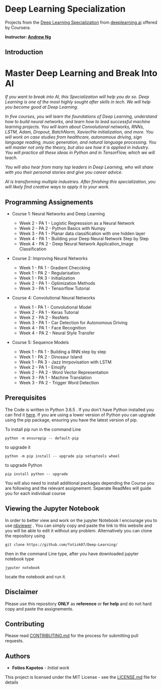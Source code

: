 # Deep Learning Specialization

Projects from the [Deep Learning Specialization](https://www.coursera.org/specializations/deep-learning) from [deeplearning.ai](https://www.deeplearning.ai/) offered by Coursera.

**Instructor: [Andrew Ng](http://www.andrewng.org/)**

## Introduction

# Master Deep Learning and Break Into AI

*If you want to break into AI, this Specialization will help you do so. Deep Learning is one of the most highly sought after skills in tech. We will help you become good at Deep Learning.*

*In five courses, you will learn the foundations of Deep Learning, understand how to build neural networks, and learn how to lead successful machine learning projects. You will learn about Convolutional networks, RNNs, LSTM, Adam, Dropout, BatchNorm, Xavier/He initialization, and more. You will work on case studies from healthcare, autonomous driving, sign language reading, music generation, and natural language processing. You will master not only the theory, but also see how it is applied in industry. You will practice all these ideas in Python and in TensorFlow, which we will teach.*

*You will also hear from many top leaders in Deep Learning, who will share with you their personal stories and give you career advice.*

*AI is transforming multiple industries. After finishing this specialization, you will likely find creative ways to apply it to your work.*



## Programming Assignements
- Course 1: Neural Networks and Deep Learning
  - Week 2 - PA 1 - Logistic Regresssion as a Neural Network
  - Week 2 - PA 2 - Python Basics with Numpy
  - Week 3 - PA 1 - Planar data classification with one hidden layer
  - Week 4 - PA 1 - Building your Deep Neural Network Step by Step
  - Week 4 - PA 2 - Deep Neural Network Application_Image Classification
  
- Course 2: Improving Neural Networks
  - Week 1 - PA 1 - Gradient Checcking
  - Week 1 - PA 2 - Regularisation
  - Week 1 - PA 3 - Initialization
  - Week 2 - PA 1 - Optimization Methods
  - Week 3 - PA 1 - Tensorflow Tutorial
 
 - Course 4: Convolutional Neural Networks
   - Week 1 - PA 1 - Convolutional Model 
   - Week 2 - PA 1 - Keras Tutorial
   - Week 2 - PA 2 - ResNets
   - Week 3 - PA 1 - Car Detection for Autonomous Driving
   - Week 4 - PA 1 - Face Recognition 
   - Week 4 - PA 2 - Neural Style Transfer

- Course 5: Sequence Models
  - Week 1 - PA 1 - Building a RNN step by step
  - Week 1 - PA 2 - Dinosaur Island
  - Week 1 - PA 3 - Jazz Imrpovisation with LSTM
  - Week 2 - PA 1 - Emojify 
  - Week 2 - PA 2 - Word Vector Representation
  - Week 3 - PA 1 - Machine Translation
  - Week 3 - PA 2 - Trigger Word Detection
  

## Prerequisites

The Code is written in Python 3.6.5 . If you don't have Python installed you can find it [here](https://www.python.org/downloads/). If you are using a lower version of Python you can upgrade using the pip package, ensuring you have the latest version of pip. 

To install pip run in the command Line
```
python -m ensurepip -- default-pip
``` 
to upgrade it 
```
python -m pip install -- upgrade pip setuptools wheel
```
to upgrade Python
```
pip install python -- upgrade
```
 You will also need to install additional packages depending the Course you are following and the relevant assignement. Seperate ReadMes will guide you for each individual course

## Viewing the Jupyter Notebook

In order to better view and work on the jupyter Notebook I encourage you to use [nbviewer](https://nbviewer.jupyter.org/) . You can simply copy and paste the link to this website and you will be able to edit it without any problem. Alternatively you can clone the repository using 
```
git clone https://github.com/fotisk07/Deep-Learning/
```
then in the command Line type, after you have downloaded jupyter notebook type
```
jyputer notebook
```
locate the notebook and run it.

## Disclaimer
Please use this repository **ONLY** as **reference** or **for help**  and do not hard copy and paste the assignements. 


## Contributing

Please read [CONTRIBUTING.md](https://github.com/fotisk07/Depe-Learning/master/CONTRIBUTING) for the process for submitting pull requests. 



## Authors

* **Fotios Kapotos** - *Initial work* 

This project is licensed under the MIT License - see the [LICENSE.md](https://github.com/fotisk07/Deep-Learning/blob/master/LICENSE) file for details

